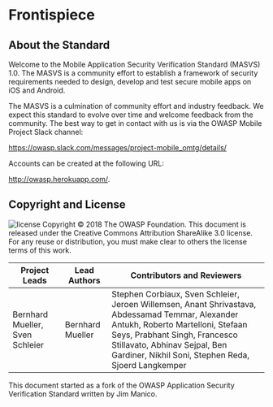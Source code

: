 # Frontispiece

## About the Standard

Welcome to the Mobile Application Security Verification Standard (MASVS) 1.0. The MASVS is a community effort to establish a framework of security requirements needed to design, develop and test secure mobile apps on iOS and Android.

The MASVS is a culmination of community effort and industry feedback. We expect this standard to evolve over time and welcome feedback from the community. The best way to get in contact with us is via the OWASP Mobile Project Slack channel:

https://owasp.slack.com/messages/project-mobile_omtg/details/

Accounts can be created at the following URL:

http://owasp.herokuapp.com/.

## Copyright and License

![license](images/license.png)
Copyright © 2018 The OWASP Foundation. This document is released under the Creative Commons Attribution ShareAlike 3.0 license. For any reuse or distribution, you must make clear to others the license terms of this work.

| Project Leads | Lead Authors | Contributors and Reviewers |
| --- | --- | --- |
| Bernhard Mueller, Sven Schleier | Bernhard Mueller | Stephen Corbiaux, Sven Schleier, Jeroen Willemsen, Anant Shrivastava, Abdessamad Temmar, Alexander Antukh, Roberto Martelloni, Stefaan Seys, Prabhant Singh, Francesco Stillavato, Abhinav Sejpal, Ben Gardiner, Nikhil Soni, Stephen Reda, Sjoerd Langkemper |

This document started as a fork of the OWASP Application Security Verification Standard written by Jim Manico.
